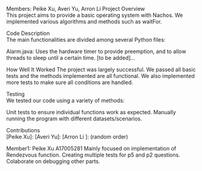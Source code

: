 Members: Peike Xu, Averi Yu, Arron Li 
Project Overview  
This project aims to provide a basic operating system with Nachos. We implemented various algorithms and methods such as waitFor.

Code Description  
The main functionalities are divided among several Python files:

Alarm.java: Uses the hardware timer to provide preemption, and to allow threads to sleep until a certain time.
[to be added]...

How Well It Worked
The project was largely successful. We passed all basic tests and the methods implemented are all functional. We also implemented more tests to make sure all conditions are handled. 

Testing  
We tested our code using a variety of methods:

Unit tests to ensure individual functions work as expected.
Manually running the program with different datasets/scenarios.

Contributions  
[Peike Xu]:
[Averi Yu]: 
[Arron Li ]: 
(random order)

Member1: Peike Xu A17005281
Mainly focused on implementation of Rendezvous function. Creating multiple tests for p5 and p2 questions. Colaborate on debugging other parts.